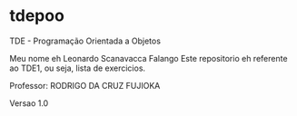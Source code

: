 # tdepoo
TDE - Programação Orientada a Objetos

Meu nome eh Leonardo Scanavacca Falango
Este repositorio eh referente ao TDE1, ou seja, lista de exercicios.

Professor: RODRIGO DA CRUZ FUJIOKA

Versao 1.0
